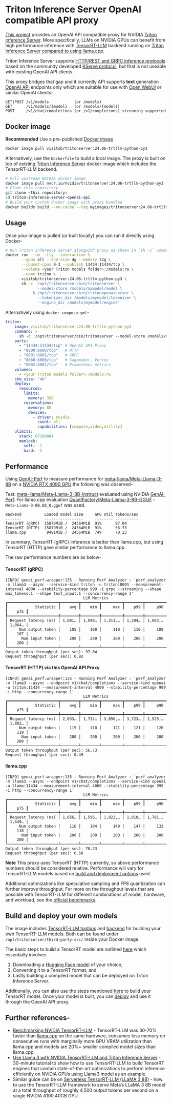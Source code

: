 # Triton Inference Server OpenAI compatible API proxy
[This project](https://github.com/visitsb/triton-inference-server-openai-api) provides an OpenAI API compatible proxy for NVIDIA [Triton Inference Server](https://www.nvidia.com/en-us/ai-data-science/products/triton-inference-server/). More specifically, LLMs on NVIDIA GPUs can benefit from high performance inference with [TensorRT-LLM](https://developer.nvidia.com/tensorrt#inference) backend running on [Triton Inference Server compared to using llama.cpp](https://jan.ai/post/benchmarking-nvidia-tensorrt-llm#key-findings).

Triton Inference Server supports [HTTP/REST and GRPC inference protocols](https://github.com/triton-inference-server/server/blob/main/docs/customization_guide/inference_protocols.md) based on the community developed [KServe protocol](https://github.com/kserve/kserve/tree/master/docs/predict-api/v2), but that is not useable with existing OpenAI API clients.

This proxy bridges that gap and it currently API supports **text** generation [OpenAI API](https://platform.openai.com/docs/api-reference/introduction) endpoints only which are suitable for use with [Open WebUI](https://docs.openwebui.com/) or similar OpenAI clients-
```text
GET|POST /v1/models           (or /models)
GET      /v1/models/{model}   (or /models/{model})
POST     /v1/chat/completions (or /v1/completions) streaming supported
```

## Docker image
**Recommended** Use a pre-published [Docker image](https://hub.docker.com/repository/docker/visitsb/tritonserver)
```bash
docker image pull visitsb/tritonserver:24.06-trtllm-python-py3
```

Alternatively, use the `Dockerfile` to build a local image. The proxy is built on top of existing [Triton Inference Server](https://catalog.ngc.nvidia.com/orgs/nvidia/containers/tritonserver) docker image which includes the TensorRT-LLM backend.

```bash
# Pull upstream NVIDIA docker image
docker image pull nvcr.io/nvidia/tritonserver:24.06-trtllm-python-py3
# Clone this repository
git clone <this repository>
cd triton-inference-server-openai-api
# Build your custom docker image with proxy bundled
docker buildx build --no-cache --tag myimages/tritonserver:24.06-trtllm-python-py3 .
```

## Usage
Once your image is pulled (or built locally) you can run it directly using Docker-
```bash
# Run Triton Inference Server alongwith proxy as shoen in `sh -c` command
docker run --rm --tty --interactive \
       --gpus all --shm-size 4g --memory 32g \
       --cpuset-cpus 0-3 --publish 11434:11434/tcp \
       --volume <your Triton models folder>:/models:rw \
       --name triton \
       visitsb/tritonserver:24.06-trtllm-python-py3 \
       sh -c '/opt/tritonserver/bin/tritonserver \
              --model-store /models/mymodel/model \
            & /opt/tritonserver/bin/tritonopenaiserver \
              --tokenizer_dir /models/mymodel/tokenizer \
              --engine_dir /models/mymodel/engine'
```

Alternatively using `docker-compose.yml`-
```yaml
triton:
    image: visitsb/tritonserver:24.06-trtllm-python-py3
    command: >
      sh -c '/opt/tritonserver/bin/tritonserver --model-store /models/mymodel/model & /opt/tritonserver/bin/tritonopenaiserver --tokenizer_dir /models/mymodel/tokenizer --engine_dir /models/mymodel/engine'
    ports:
      - "11434:11434/tcp" # OpenAI API Proxy
      - "8000:8000/tcp"   # HTTP
      - "8001:8001/tcp"   # GRPC
      - "8080:8080/tcp"   # Sagemaker, Vertex
      - "8002:8002/tcp"   # Prometheus metrics
    volumes:
      - <your Triton models folder>:/models:rw
    shm_size: "4G"
    deploy:
      resources:
        limits:
          memory: 32G
        reservations:
          memory: 8G
          devices: 
            - driver: nvidia
              count: all
              capabilities: [compute,video,utility]
    ulimits:
      stack: 67108864
      memlock:
        soft: -1
        hard: -1
```

## Performance
Using [GenAI-Perf](https://github.com/triton-inference-server/client/tree/main/src/c%2B%2B/perf_analyzer/genai-perf) to measure performance for [meta-llama/Meta-Llama-3-8B](https://huggingface.co/meta-llama/Meta-Llama-3-8B) on a [NVIDIA RTX 4090 GPU](https://www.nvidia.com/en-us/geforce/graphics-cards/40-series/rtx-4090/) the following was observed-

Test: [meta-llama/Meta-Llama-3-8B-Instruct](https://huggingface.co/meta-llama/Meta-Llama-3-8B-Instruct) evaluated using NVIDIA [GenAI-Perf](https://docs.nvidia.com/deeplearning/triton-inference-server/user-guide/docs/client/src/c%2B%2B/perf_analyzer/genai-perf/docs/tutorial.html#openai-chat-completions-api). For llama.cpp evaluation [QuantFactory/Meta-Llama-3-8B-GGUF](https://huggingface.co/QuantFactory/Meta-Llama-3-8B-GGUF) - `Meta-Llama-3-8B.Q8_0.gguf` was used.

```text
Backend          Loaded model size     GPU Util Tokens/sec
-------          -----------------     -------- ----------
TensorRT (gRPC)  15879MiB /  24564MiB  91%      97.04
TensorRT (HTTP)  15879MiB /  24564MiB  91%      56.73 
llama.cpp         9491MiB /  24564MiB  74%      70.23
```

In summary, TensorRT (gRPC) inference is better than llama.cpp, but using TensorRT (HTTP) gave similar performance to llama.cpp.

The raw performance numbers are as below-
#### TensorRT (gRPC)
```text
[INFO] genai_perf.wrapper:135 - Running Perf Analyzer : 'perf_analyzer -m llama3 --async --service-kind triton -u triton:8001 --measurement-interval 4000 --stability-percentage 999 -i grpc --streaming --shape max_tokens:1 --shape text_input:1 --concurrency-range 1'
                                  LLM Metrics                                   
┏━━━━━━━━━━━━━━━━━━━━━━┳━━━━━━━━┳━━━━━━━━┳━━━━━━━━━┳━━━━━━━━┳━━━━━━━━━┳━━━━━━━━┓
┃            Statistic ┃    avg ┃    min ┃     max ┃    p99 ┃     p90 ┃    p75 ┃
┡━━━━━━━━━━━━━━━━━━━━━━╇━━━━━━━━╇━━━━━━━━╇━━━━━━━━━╇━━━━━━━━╇━━━━━━━━━╇━━━━━━━━┩
│ Request latency (ns) │ 1,081… │ 1,048… │ 1,311,… │ 1,284… │ 1,083,… │ 1,064… │
│     Num output token │    105 │    100 │     110 │    110 │     109 │    107 │
│      Num input token │    200 │    200 │     200 │    200 │     200 │    200 │
└──────────────────────┴────────┴────────┴─────────┴────────┴─────────┴────────┘
Output token throughput (per sec): 97.04
Request throughput (per sec): 0.92
```

#### TensorRT (HTTP) via this OpenAI API Proxy
```text
[INFO] genai_perf.wrapper:135 - Running Perf Analyzer : 'perf_analyzer -m llama3 --async --endpoint v1/chat/completions --service-kind openai -u triton:11434 --measurement-interval 4000 --stability-percentage 999 -i http --concurrency-range 1'
                                  LLM Metrics                                   
┏━━━━━━━━━━━━━━━━━━━━━━┳━━━━━━━━┳━━━━━━━━┳━━━━━━━━━┳━━━━━━━━┳━━━━━━━━━┳━━━━━━━━┓
┃            Statistic ┃    avg ┃    min ┃     max ┃    p99 ┃     p90 ┃    p75 ┃
┡━━━━━━━━━━━━━━━━━━━━━━╇━━━━━━━━╇━━━━━━━━╇━━━━━━━━━╇━━━━━━━━╇━━━━━━━━━╇━━━━━━━━┩
│ Request latency (ns) │ 2,033… │ 1,732… │ 3,856,… │ 3,723… │ 2,525,… │ 1,802… │
│     Num output token │    115 │    110 │     121 │    121 │     120 │    119 │
│      Num input token │    200 │    200 │     200 │    200 │     200 │    200 │
└──────────────────────┴────────┴────────┴─────────┴────────┴─────────┴────────┘
Output token throughput (per sec): 56.73
Request throughput (per sec): 0.49
```

#### llama.cpp
```text
[INFO] genai_perf.wrapper:135 - Running Perf Analyzer : 'perf_analyzer -m llama3 --async --endpoint v1/chat/completions --service-kind openai -u llama:11434 --measurement-interval 4000 --stability-percentage 999 -i http --concurrency-range 1'
                                  LLM Metrics                                   
┏━━━━━━━━━━━━━━━━━━━━━━┳━━━━━━━━┳━━━━━━━━┳━━━━━━━━━┳━━━━━━━━┳━━━━━━━━━┳━━━━━━━━┓
┃            Statistic ┃    avg ┃    min ┃     max ┃    p99 ┃     p90 ┃    p75 ┃
┡━━━━━━━━━━━━━━━━━━━━━━╇━━━━━━━━╇━━━━━━━━╇━━━━━━━━━╇━━━━━━━━╇━━━━━━━━━╇━━━━━━━━┩
│ Request latency (ns) │ 1,656… │ 1,596… │ 1,822,… │ 1,810… │ 1,701,… │ 1,649… │
│     Num output token │    116 │    104 │     149 │    147 │     132 │    118 │
│      Num input token │    200 │    200 │     200 │    200 │     200 │    200 │
└──────────────────────┴────────┴────────┴─────────┴────────┴─────────┴────────┘
Output token throughput (per sec): 70.23
Request throughput (per sec): 0.60
```

**Note** This proxy uses TensorRT (HTTP) currently, so above performance numbers should be considered relative. Performance will vary for TensorRT-LLM models based on [build and deployment options](https://github.com/triton-inference-server/tensorrtllm_backend?tab=readme-ov-file#using-the-tensorrt-llm-backend) used.

Additional optimizations like speculative sampling and FP8 quantization can further improve throughput. For more on the throughput levels that are possible with TensorRT-LLM for different combinations of model, hardware, and workload, see the [official benchmarks](https://github.com/NVIDIA/TensorRT-LLM/blob/main/docs/source/performance/perf-overview.md).

## Build and deploy your own models
The image includes [TensorRT-LLM toolbox](https://github.com/NVIDIA/TensorRT-LLM.git) and [backend](https://github.com/triton-inference-server/tensorrtllm_backend.git) for building your own TensorRT-LLM models. Both can be found under `/opt/tritonserver/third-party-src/` inside your Docker image.

The basic steps to build a TensorRT model are outlined [here](https://github.com/triton-inference-server/tensorrtllm_backend?tab=readme-ov-file#using-the-tensorrt-llm-backend) which essentially involves
1. Downloading a [Hugging Face model](https://huggingface.co/models) of your choice, 
2. Converting it to a TensorRT format, and 
3. Lastly building a compiled model that can be deployed on Triton Inference Server. 

Additionally, you can also use the steps mentioned [here](https://nvidia.github.io/TensorRT-LLM/quick-start-guide.html#retrieve-the-model-weights) to build your TensorRT model. Once your model is built, you can [deploy](https://nvidia.github.io/TensorRT-LLM/quick-start-guide.html#deploy-with-triton-inference-server) and use it through the OpenAI API proxy.

## Further references-
 - [Benchmarking NVIDIA TensorRT-LLM](https://jan.ai/post/benchmarking-nvidia-tensorrt-llm) - TensorRT-LLM was 30-70% faster than [llama.cpp](https://github.com/ggerganov/llama.cpp) on the same hardware, consumes less memory on consecutive runs with marginally more GPU VRAM utilization than llama.cpp and models are 20%+ smaller compiled model sizes than llama.cpp.
 - [Use Llama 3 with NVIDIA TensorRT-LLM and Triton Inference Server](https://docs.lxp.lu/howto/llama3-triton/) - 30-minute tutorial to show how to use TensorRT-LLM to build TensorRT engines that contain state-of-the-art optimizations to perform inference efficiently on NVIDIA GPUs using Llama3 model as an example. 
 - Similar guide can be on [Serverless TensorRT-LLM (LLaMA 3 8B)](https://modal.com/docs/examples/trtllm_llama) - how to use the TensorRT-LLM framework to serve Meta’s LLaMA 3 8B model at a total throughput of roughly 4,500 output tokens per second on a single NVIDIA A100 40GB GPU.